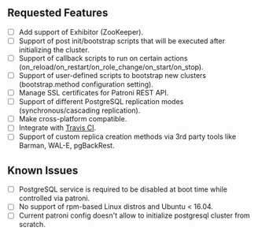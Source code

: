 Requested Features
------------------

- [ ] Add support of Exhibitor (ZooKeeper).
- [ ] Support of post init/bootstrap scripts that will be executed after initializing the cluster.
- [ ] Support of callback scripts to run on certain actions (on_reload/on_restart/on_role_change/on_start/on_stop).
- [ ] Support of user-defined scripts to bootstrap new clusters (bootstrap.method configuration setting).
- [ ] Manage SSL certificates for Patroni REST API.
- [ ] Support of different PostgreSQL replication modes (synchronous/cascading replication).
- [ ] Make cross-platform compatible.
- [ ] Integrate with [Travis CI](https://travis-ci.org/).
- [ ] Support of custom replica creation methods via 3rd party tools like Barman, WAL-E, pgBackRest.

Known Issues
------------

- [ ] PostgreSQL service is required to be disabled at boot time while controlled via patroni.
- [ ] No support of rpm-based Linux distros and Ubuntu < 16.04.
- [ ] Current patroni config doesn't allow to initialize postgresql cluster from scratch.
